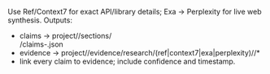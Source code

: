 Use Ref/Context7 for exact API/library details; Exa → Perplexity for live web synthesis.
Outputs:
- claims → project/<id>/sections/<section>/claims-<topic>.json
- evidence → project/<id>/evidence/research/(ref|context7|exa|perplexity)/<topic>/*
- link every claim to evidence; include confidence and timestamp.
